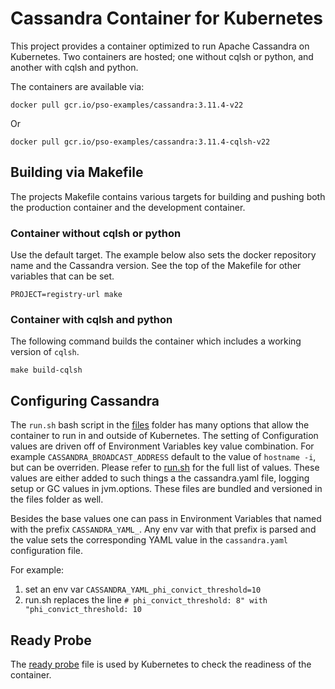 # Cassandra Container for Kubernetes

This project provides a container optimized to run Apache Cassandra on Kubernetes.
Two containers are hosted; one without cqlsh or python, and another with cqlsh and python.

The containers are available via:

```console
docker pull gcr.io/pso-examples/cassandra:3.11.4-v22
```
Or
```console
docker pull gcr.io/pso-examples/cassandra:3.11.4-cqlsh-v22
```

## Building via Makefile

The projects Makefile contains various targets for building and pushing both
the production container and the development container.

### Container without cqlsh or python

Use the default target. The example below also sets the docker repository name
and the Cassandra version. See the top of the Makefile for other variables that
can be set.

```console
PROJECT=registry-url make
```

### Container with cqlsh and python

The following command builds the container which includes a working
version of `cqlsh`.

```console
make build-cqlsh
```

## Configuring Cassandra

The `run.sh` bash script in the [files](files) folder has many options that allow
the container to run in and outside of Kubernetes. The setting of  Configuration
values are driven off of Environment Variables key value combination. For example
`CASSANDRA_BROADCAST_ADDRESS` default to the value of `hostname -i`, but can
be overriden.  Please refer to [run.sh](files/runs.sh) for the full list of values.
These values are either added to such things a the cassandra.yaml file, logging
setup or GC values in jvm.options.  These files are bundled and versioned in the
files folder as well.

Besides the base values one can pass in Environment Variables that named with
the prefix `CASSANDRA_YAML_`.  Any env var with that prefix is parsed and the value
sets the corresponding YAML value in the `cassandra.yaml` configuration file.

For example:

1. set an env var `CASSANDRA_YAML_phi_convict_threshold=10`
1. run.sh replaces the line `# phi_convict_threshold: 8" with "phi_convict_threshold: 10`

## Ready Probe

The [ready probe](files/ready-probe.sh) file is used by Kubernetes to check the
readiness of the container.
